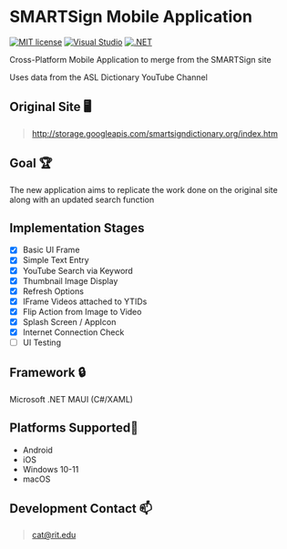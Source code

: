 # SMARTSign Mobile Application
[![MIT license](https://img.shields.io/badge/License-MIT-blue.svg)](https://lbesson.mit-license.org/)
[![Visual Studio](https://img.shields.io/badge/--6C33AF?logo=visual%20studio)](https://visualstudio.microsoft.com/)
[![.NET](https://img.shields.io/badge/--512BD4?logo=.net&logoColor=ffffff)](https://dotnet.microsoft.com/)

Cross-Platform Mobile Application to merge from the SMARTSign site

Uses data from the ASL Dictionary YouTube Channel

## Original Site 🖥️
> http://storage.googleapis.com/smartsigndictionary.org/index.htm

## Goal 🏆

The new application aims to replicate the work done on the original site along with an updated search function 

## Implementation Stages

- [x] Basic UI Frame
- [x] Simple Text Entry 
- [x] YouTube Search via Keyword
- [x] Thumbnail Image Display
- [x] Refresh Options
- [x] IFrame Videos attached to YTIDs
- [x] Flip Action from Image to Video
- [x] Splash Screen / AppIcon
- [x] Internet Connection Check
- [ ] UI Testing

## Framework 🔒

Microsoft .NET MAUI (C#/XAML)

## Platforms Supported📱

- Android
- iOS
- Windows 10-11
- macOS

## Development Contact 📫

> cat@rit.edu
